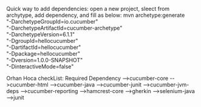 Quick way to add dependencies:
open a new project, sleect from archytype, add dependency, and fill as below:
mvn archetype:generate                      \
   "-DarchetypeGroupId=io.cucumber"           \
   "-DarchetypeArtifactId=cucumber-archetype" \
   "-DarchetypeVersion=6.1.1"               \
   "-DgroupId=hellocucumber"                  \
   "-DartifactId=hellocucumber"               \
   "-Dpackage=hellocucumber"                  \
   "-Dversion=1.0.0-SNAPSHOT"                 \
   "-DinteractiveMode=false"
   
   Orhan Hoca checkList:
   Required Dependency
   -->cucumber-core
   -->cucumber-html
   -->cucumber-java
   -->cucumber-junit
   -->cucumber-jvm-deps
   -->cucumber-reporting
   -->hamcrest-core
   -->gherkin
   -->selenium-java
   -->junit
